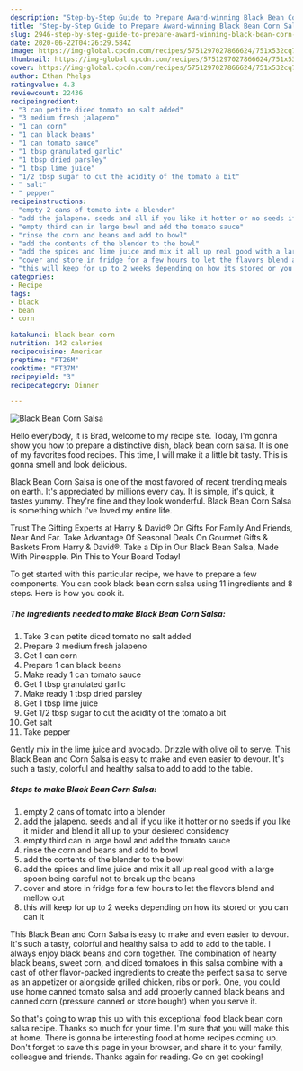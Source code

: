 ```yaml
---
description: "Step-by-Step Guide to Prepare Award-winning Black Bean Corn Salsa"
title: "Step-by-Step Guide to Prepare Award-winning Black Bean Corn Salsa"
slug: 2946-step-by-step-guide-to-prepare-award-winning-black-bean-corn-salsa
date: 2020-06-22T04:26:29.584Z
image: https://img-global.cpcdn.com/recipes/5751297027866624/751x532cq70/black-bean-corn-salsa-recipe-main-photo.jpg
thumbnail: https://img-global.cpcdn.com/recipes/5751297027866624/751x532cq70/black-bean-corn-salsa-recipe-main-photo.jpg
cover: https://img-global.cpcdn.com/recipes/5751297027866624/751x532cq70/black-bean-corn-salsa-recipe-main-photo.jpg
author: Ethan Phelps
ratingvalue: 4.3
reviewcount: 22436
recipeingredient:
- "3 can petite diced tomato no salt added"
- "3 medium fresh jalapeno"
- "1 can corn"
- "1 can black beans"
- "1 can tomato sauce"
- "1 tbsp granulated garlic"
- "1 tbsp dried parsley"
- "1 tbsp lime juice"
- "1/2 tbsp sugar to cut the acidity of the tomato a bit"
- " salt"
- " pepper"
recipeinstructions:
- "empty 2 cans of tomato into a blender"
- "add the jalapeno. seeds and all if you like it hotter or no seeds if you like it milder and blend it all up to your desiered considency"
- "empty third can in large bowl and add the tomato sauce"
- "rinse the corn and beans and add to bowl"
- "add the contents of the blender to the bowl"
- "add the spices and lime juice and mix it all up real good with a large spoon being careful not to break up the beans"
- "cover and store in fridge for a few hours to let the flavors blend and mellow out"
- "this will keep for up to 2 weeks depending on how its stored or you can can it"
categories:
- Recipe
tags:
- black
- bean
- corn

katakunci: black bean corn 
nutrition: 142 calories
recipecuisine: American
preptime: "PT26M"
cooktime: "PT37M"
recipeyield: "3"
recipecategory: Dinner

---
```



![Black Bean Corn Salsa](https://img-global.cpcdn.com/recipes/5751297027866624/751x532cq70/black-bean-corn-salsa-recipe-main-photo.jpg)

Hello everybody, it is Brad, welcome to my recipe site. Today, I'm gonna show you how to prepare a distinctive dish, black bean corn salsa. It is one of my favorites food recipes. This time, I will make it a little bit tasty. This is gonna smell and look delicious.

Black Bean Corn Salsa is one of the most favored of recent trending meals on earth. It's appreciated by millions every day. It is simple, it's quick, it tastes yummy. They're fine and they look wonderful. Black Bean Corn Salsa is something which I've loved my entire life.

Trust The Gifting Experts at Harry &amp; David® On Gifts For Family And Friends, Near And Far. Take Advantage Of Seasonal Deals On Gourmet Gifts &amp; Baskets From Harry &amp; David®. Take a Dip in Our Black Bean Salsa, Made With Pineapple. Pin This to Your Board Today!


To get started with this particular recipe, we have to prepare a few components. You can cook black bean corn salsa using 11 ingredients and 8 steps. Here is how you cook it.

<!--inarticleads1-->

##### The ingredients needed to make Black Bean Corn Salsa:

1. Take 3 can petite diced tomato no salt added
1. Prepare 3 medium fresh jalapeno
1. Get 1 can corn
1. Prepare 1 can black beans
1. Make ready 1 can tomato sauce
1. Get 1 tbsp granulated garlic
1. Make ready 1 tbsp dried parsley
1. Get 1 tbsp lime juice
1. Get 1/2 tbsp sugar to cut the acidity of the tomato a bit
1. Get  salt
1. Take  pepper


Gently mix in the lime juice and avocado. Drizzle with olive oil to serve. This Black Bean and Corn Salsa is easy to make and even easier to devour. It&#39;s such a tasty, colorful and healthy salsa to add to add to the table. 

<!--inarticleads2-->

##### Steps to make Black Bean Corn Salsa:

1. empty 2 cans of tomato into a blender
1. add the jalapeno. seeds and all if you like it hotter or no seeds if you like it milder and blend it all up to your desiered considency
1. empty third can in large bowl and add the tomato sauce
1. rinse the corn and beans and add to bowl
1. add the contents of the blender to the bowl
1. add the spices and lime juice and mix it all up real good with a large spoon being careful not to break up the beans
1. cover and store in fridge for a few hours to let the flavors blend and mellow out
1. this will keep for up to 2 weeks depending on how its stored or you can can it


This Black Bean and Corn Salsa is easy to make and even easier to devour. It&#39;s such a tasty, colorful and healthy salsa to add to add to the table. I always enjoy black beans and corn together. The combination of hearty black beans, sweet corn, and diced tomatoes in this salsa combine with a cast of other flavor-packed ingredients to create the perfect salsa to serve as an appetizer or alongside grilled chicken, ribs or pork. One, you could use home canned tomato salsa and add properly canned black beans and canned corn (pressure canned or store bought) when you serve it. 

So that's going to wrap this up with this exceptional food black bean corn salsa recipe. Thanks so much for your time. I'm sure that you will make this at home. There is gonna be interesting food at home recipes coming up. Don't forget to save this page in your browser, and share it to your family, colleague and friends. Thanks again for reading. Go on get cooking!
